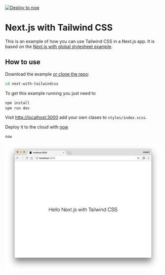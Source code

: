 [![Deploy to now](https://deploy.now.sh/static/button.svg)](https://deploy.now.sh/?repo=https://github.com/joecohens/next-with-tailwindcss)
# Next.js with Tailwind CSS

This is an example of how you can use Tailwind CSS in a Next.js app.
It is based on the [Next.js with global stylesheet example](https://github.com/zeit/next.js/tree/canary/examples/with-global-stylesheet).

## How to use

Download the example [or clone the repo](https://github.com/joecohens/next-with-tailwindcss):

```bash
cd next-with-tailwindcss
```

To get this example running you just need to

```bash
npm install
npm run dev
```

Visit [http://localhost:3000](http://localhost:3000) add your own clases to `styles/index.scss`.

Deploy it to the cloud with [now](https://zeit.co/now)

```bash
now
```

![example](screenshot.png)